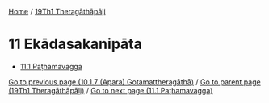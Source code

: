 
[Home](/) / [19Th1 Theragāthāpāḷi](/tipitaka/19Th1.md)

# 11 Ekādasakanipāta

* [11.1 Paṭhamavagga](/tipitaka/19Th1/11/11.1.md)

[Go to previous page (10.1.7 (Apara) Gotamattheragāthā)](/tipitaka/19Th1/10/10.1/10.1.7.md) / [Go to parent page (19Th1 Theragāthāpāḷi)](/tipitaka/19Th1/0.md) / [Go to next page (11.1 Paṭhamavagga)](/tipitaka/19Th1/11/11.1.md)


